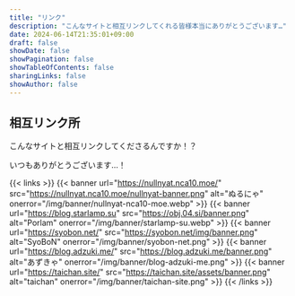 ```yaml
---
title: "リンク"
description: "こんなサイトと相互リンクしてくれる皆様本当にありがとうございます…"
date: 2024-06-14T21:35:01+09:00
draft: false
showDate: false
showPagination: false
showTableOfContents: false
sharingLinks: false
showAuthor: false
---
```


## 相互リンク所

こんなサイトと相互リンクしてくださるんですか！？

いつもありがとうございます…！

{{< links >}}
  {{< banner url="https://nullnyat.nca10.moe/" src="https://nullnyat.nca10.moe/nullnyat-banner.png" alt="ぬるにゃ" onerror="/img/banner/nullnyat-nca10-moe.webp" >}}
  {{< banner url="https://blog.starlamp.su" src="https://obj.04.si/banner.png" alt="Porlam" onerror="/img/banner/starlamp-su.webp" >}}
  {{< banner url="https://syobon.net/" src="https://syobon.net/img/banner.png" alt="SyoBoN" onerror="/img/banner/syobon-net.png" >}}
  {{< banner url="https://blog.adzuki.me/" src="https://blog.adzuki.me/banner.png" alt="あずきゃ" onerror="/img/banner/blog-adzuki-me.png" >}}
  {{< banner url="https://taichan.site/" src="https://taichan.site/assets/banner.png" alt="taichan" onerror="/img/banner/taichan-site.png" >}}
{{< /links >}}
